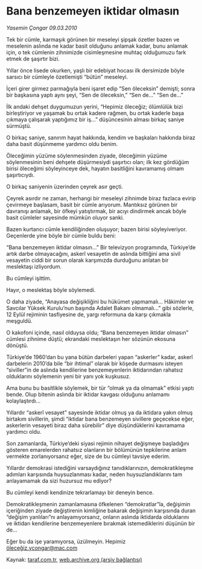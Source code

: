 # Bana benzemeyen iktidar olmasın

*Yasemin Çongar 09.03.2010*

<div class="yazi"><p>Tek bir cümle, karmaşık görünen bir meseleyi şipşak özetler bazen ve meselenin aslında ne kadar basit olduğunu anlamak kadar, bunu anlamak için, o tek cümlenin zihnimizde cisimleşmesine muhtaç olduğumuzu fark etmek de şaşırtır bizi.</p>
<p>Yıllar önce lisede okurken, yaşlı bir edebiyat hocası ilk dersimizde böyle sarsıcı bir cümleyle özetlemişti “bütün” meseleyi.</p>
<p>İçeri girer girmez parmağıyla beni işaret edip “Sen öleceksin” demişti; sonra bir başkasına yaptı aynı şeyi, “Sen de öleceksin,” “Sen de...” “Sen de...”</p>
<p>İlk andaki dehşet duygumuzun yerini, “Hepimiz öleceğiz; ölümlülük bizi birleştiriyor ve yaşamak bu ortak kadere rağmen, bu ortak kaderle başa çıkmaya çalışarak yaptığımız bir iş...” düşüncesinin alması birkaç saniye sürmüştü.</p>
<p>O birkaç saniye, sanırım hayat hakkında, kendim ve başkaları hakkında biraz daha basit düşünmeme yardımcı oldu benim.</p>
<p>Öleceğimin yüzüme söylenmesinden ziyade, öleceğimin yüzüme söylenmesinin beni dehşete düşürmesiydi şaşırtıcı olan; ilk kez gördüğüm birisi öleceğimi söyleyinceye dek, hayatın basitliğini kavramamış olmam şaşırtıcıydı.</p>
<p>O birkaç saniyenin üzerinden çeyrek asır geçti.</p>
<p>Çeyrek asırdır ne zaman, herhangi bir meseleyi zihnimde biraz fazlaca evirip çevirmeye başlasam, basit bir cümle arıyorum. Mantıksız görünen bir davranışı anlamak, bir öfkeyi yatıştırmak, bir acıyı dindirmek ancak böyle basit cümleler sayesinde mümkün oluyor sanki.</p>
<p>Bazen kurtarıcı cümle kendiliğinden oluşuyor; bazen birisi söyleyiveriyor. Geçenlerde yine böyle bir cümle buldu beni:</p>
<p>“Bana benzemeyen iktidar olmasın...” Bir televizyon programında, Türkiye’de artık darbe olmayacağını, askerî vesayetin de aslında bittiğini ama sivil vesayetin ciddi bir sorun olarak karşımızda durduğunu anlatan bir meslektaşı izliyordum.</p>
<p>Bu cümleyi işittim.</p>
<p>Hayır, o meslektaş böyle söylemedi.</p>
<p>O daha ziyade, “Anayasa değişikliğini bu hükümet yapmamalı... Hâkimler ve Savcılar Yüksek Kurulu’nun başında Adalet Bakanı olmamalı...” gibi sözlerle, 12 Eylül rejiminin tasfiyesine de, yargı reformuna da karşı çıkmakla meşguldü.</p>
<p>O kakofoni içinde, nasıl olduysa oldu; “Bana benzemeyen iktidar olmasın” cümlesi zihnime düştü; ekrandaki meslektaşın her sözünün ekosuna dönüştü.</p>
<p>Türkiye’de 1960’dan bu yana bütün darbeleri yapan “askerler” kadar, askerî darbelerin 2010’da bile “bir ihtimal” olarak bir köşede durmasını isteyen “siviller”in de aslında kendilerine benzemeyenlerin iktidarından rahatsız olduklarını söylemenin yeni bir yanı yok kuşkusuz.</p>
<p>Ama bunu bu basitlikle söylemek, bir tür “olmak ya da olmamak” etkisi yaptı bende. Olup bitenin aslında bir iktidar kavgası olduğunu anlamamı kolaylaştırdı...</p>
<p>Yıllardır “askerî vesayet” sayesinde iktidar olmuş ya da iktidara yakın olmuş birtakım sivillerin, şimdi “iktidar bana benzemeyen sivillere geçecekse eğer, askerlerin vesayeti biraz daha sürebilir” diye düşündüklerini kavramama yardımcı oldu.</p>
<p>Son zamanlarda, Türkiye’deki siyasi rejimin nihayet değişmeye başladığını gösteren emarelerden rahatsız olanların bir bölümünün tepkilerine anlam vermekte zorlanıyorsanız eğer, size de bu cümleyi tavsiye ederim.</p>
<p>Yıllardır demokrasi istediğini varsaydığınız tanıdıklarınızın, demokratikleşme adımları karşısında huysuzlanması kadar, neden huysuzlandıklarını tam anlayamamak da sizi huzursuz mu ediyor?</p>
<p>Bu cümleyi kendi kendinize tekrarlamayı bir deneyin bence.</p>
<p>Demokratikleşmenin zamanlamasına öfkelenen “demokratlar”la, değişimin içeriğinden ziyade değiştirenin kimliğine bakarak değişimin karşısında duran “değişim yanlıları”nı anlayamıyorsanız, onların aslında iktidarda olduklarını ve iktidarı kendilerine benzemeyenlere bırakmak istemediklerini düşünün bir de...</p>
<p>Eğer bu da işe yaramıyorsa, üzülmeyin. Hepimiz <a href="mailto:öleceğiz.ycongar@mac.com">öleceğiz.ycongar@mac.com</a></p>
</div>

Kaynak: [taraf.com.tr](http://www.taraf.com.tr:80/makale/10360.htm), [web.archive.org (arşiv bağlantısı)](http://web.archive.org/web/20100312083352/http://www.taraf.com.tr:80/makale/10360.htm)
